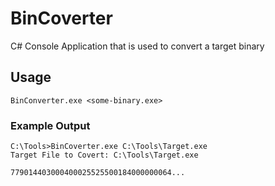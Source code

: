 # BinCoverter

C# Console Application that is used to convert a target binary

## Usage

`BinConverter.exe <some-binary.exe>`

### Example Output

```
C:\Tools>BinCoverter.exe C:\Tools\Target.exe
Target File to Covert: C:\Tools\Target.exe

779014403000400025525500184000000064...
```